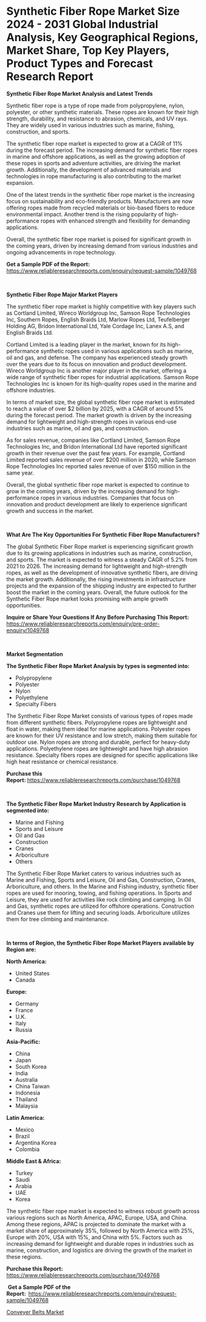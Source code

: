 <p><h1>Synthetic Fiber Rope Market Size 2024 - 2031 Global Industrial Analysis, Key Geographical Regions, Market Share, Top Key Players, Product Types and Forecast Research Report</h1></p><p><strong>Synthetic Fiber Rope Market Analysis and Latest Trends</strong></p>
<p><p>Synthetic fiber rope is a type of rope made from polypropylene, nylon, polyester, or other synthetic materials. These ropes are known for their high strength, durability, and resistance to abrasion, chemicals, and UV rays. They are widely used in various industries such as marine, fishing, construction, and sports.</p><p>The synthetic fiber rope market is expected to grow at a CAGR of 11% during the forecast period. The increasing demand for synthetic fiber ropes in marine and offshore applications, as well as the growing adoption of these ropes in sports and adventure activities, are driving the market growth. Additionally, the development of advanced materials and technologies in rope manufacturing is also contributing to the market expansion.</p><p>One of the latest trends in the synthetic fiber rope market is the increasing focus on sustainability and eco-friendly products. Manufacturers are now offering ropes made from recycled materials or bio-based fibers to reduce environmental impact. Another trend is the rising popularity of high-performance ropes with enhanced strength and flexibility for demanding applications.</p><p>Overall, the synthetic fiber rope market is poised for significant growth in the coming years, driven by increasing demand from various industries and ongoing advancements in rope technology.</p></p>
<p><strong>Get a Sample PDF of the Report:&nbsp;</strong> <a href="https://www.reliableresearchreports.com/enquiry/request-sample/1049768">https://www.reliableresearchreports.com/enquiry/request-sample/1049768</a></p>
<p>&nbsp;</p>
<p><strong>Synthetic Fiber Rope Major Market Players</strong></p>
<p><p>The synthetic fiber rope market is highly competitive with key players such as Cortland Limited, Wireco Worldgroup Inc, Samson Rope Technologies Inc, Southern Ropes, English Braids Ltd, Marlow Ropes Ltd, Teufelberger Holding AG, Bridon International Ltd, Yale Cordage Inc, Lanex A.S, and English Braids Ltd. </p><p>Cortland Limited is a leading player in the market, known for its high-performance synthetic ropes used in various applications such as marine, oil and gas, and defense. The company has experienced steady growth over the years due to its focus on innovation and product development. Wireco Worldgroup Inc is another major player in the market, offering a wide range of synthetic fiber ropes for industrial applications. Samson Rope Technologies Inc is known for its high-quality ropes used in the marine and offshore industries.</p><p>In terms of market size, the global synthetic fiber rope market is estimated to reach a value of over $2 billion by 2025, with a CAGR of around 5% during the forecast period. The market growth is driven by the increasing demand for lightweight and high-strength ropes in various end-use industries such as marine, oil and gas, and construction.</p><p>As for sales revenue, companies like Cortland Limited, Samson Rope Technologies Inc, and Bridon International Ltd have reported significant growth in their revenue over the past few years. For example, Cortland Limited reported sales revenue of over $200 million in 2020, while Samson Rope Technologies Inc reported sales revenue of over $150 million in the same year.</p><p>Overall, the global synthetic fiber rope market is expected to continue to grow in the coming years, driven by the increasing demand for high-performance ropes in various industries. Companies that focus on innovation and product development are likely to experience significant growth and success in the market.</p></p>
<p>&nbsp;</p>
<p><strong>What Are The Key Opportunities For Synthetic Fiber Rope Manufacturers?</strong></p>
<p><p>The global Synthetic Fiber Rope market is experiencing significant growth due to its growing applications in industries such as marine, construction, and sports. The market is expected to witness a steady CAGR of 5.2% from 2021 to 2026. The increasing demand for lightweight and high-strength ropes, as well as the development of innovative synthetic fibers, are driving the market growth. Additionally, the rising investments in infrastructure projects and the expansion of the shipping industry are expected to further boost the market in the coming years. Overall, the future outlook for the Synthetic Fiber Rope market looks promising with ample growth opportunities.</p></p>
<p><strong>Inquire or Share Your Questions If Any Before Purchasing This Report:</strong> <a href="https://www.reliableresearchreports.com/enquiry/pre-order-enquiry/1049768">https://www.reliableresearchreports.com/enquiry/pre-order-enquiry/1049768</a></p>
<p>&nbsp;</p>
<p><strong>Market Segmentation</strong></p>
<p><strong>The Synthetic Fiber Rope Market Analysis by types is segmented into:</strong></p>
<p><ul><li>Polypropylene</li><li>Polyester</li><li>Nylon</li><li>Polyethylene</li><li>Specialty Fibers</li></ul></p>
<p><p>The Synthetic Fiber Rope Market consists of various types of ropes made from different synthetic fibers. Polypropylene ropes are lightweight and float in water, making them ideal for marine applications. Polyester ropes are known for their UV resistance and low stretch, making them suitable for outdoor use. Nylon ropes are strong and durable, perfect for heavy-duty applications. Polyethylene ropes are lightweight and have high abrasion resistance. Specialty fibers ropes are designed for specific applications like high heat resistance or chemical resistance.</p></p>
<p><strong>Purchase this Report:&nbsp;</strong><a href="https://www.reliableresearchreports.com/purchase/1049768">https://www.reliableresearchreports.com/purchase/1049768</a></p>
<p>&nbsp;</p>
<p><strong>The Synthetic Fiber Rope Market Industry Research by Application is segmented into:</strong></p>
<p><ul><li>Marine and Fishing</li><li>Sports and Leisure</li><li>Oil and Gas</li><li>Construction</li><li>Cranes</li><li>Arboriculture</li><li>Others</li></ul></p>
<p><p>The Synthetic Fiber Rope Market caters to various industries such as Marine and Fishing, Sports and Leisure, Oil and Gas, Construction, Cranes, Arboriculture, and others. In the Marine and Fishing industry, synthetic fiber ropes are used for mooring, towing, and fishing operations. In Sports and Leisure, they are used for activities like rock climbing and camping. In Oil and Gas, synthetic ropes are utilized for offshore operations. Construction and Cranes use them for lifting and securing loads. Arboriculture utilizes them for tree climbing and maintenance.</p></p>
<p>&nbsp;</p>
<p><strong>In terms of Region, the Synthetic Fiber Rope Market Players available by Region are:</strong></p>
<p>
    <p> <strong> North America: </strong>
        <ul>
            <li>United States</li>
            <li>Canada</li>
        </ul>
        </p> 
    <p> <strong> Europe: </strong>
        <ul>
            <li>Germany</li>
            <li>France</li>
            <li>U.K.</li>
            <li>Italy</li>
            <li>Russia</li>
        </ul>
        </p> 
    <p> <strong> Asia-Pacific: </strong>
        <ul>
            <li>China</li>
            <li>Japan</li>
            <li>South Korea</li>
            <li>India</li>
            <li>Australia</li>
            <li>China Taiwan</li>
            <li>Indonesia</li>
            <li>Thailand</li>
            <li>Malaysia</li>
        </ul>
        </p> 
    <p> <strong> Latin America: </strong>
        <ul>
            <li>Mexico</li>
            <li>Brazil</li>
            <li>Argentina Korea</li>
            <li>Colombia</li>
        </ul>
        </p> 
    <p> <strong> Middle East & Africa: </strong>
        <ul>
            <li>Turkey</li>
            <li>Saudi</li>
            <li>Arabia</li>
            <li>UAE</li>
            <li>Korea</li>
        </ul>
    </p>
    </p>
<p><p>The synthetic fiber rope market is expected to witness robust growth across various regions such as North America, APAC, Europe, USA, and China. Among these regions, APAC is projected to dominate the market with a market share of approximately 35%, followed by North America with 25%, Europe with 20%, USA with 15%, and China with 5%. Factors such as increasing demand for lightweight and durable ropes in industries such as marine, construction, and logistics are driving the growth of the market in these regions.</p></p>
<p><strong>Purchase this Report: </strong><a href="https://www.reliableresearchreports.com/purchase/1049768">https://www.reliableresearchreports.com/purchase/1049768</a></p>
<p>&nbsp;<strong>Get a Sample PDF of the Report:&nbsp;&nbsp;</strong><a href="https://www.reliableresearchreports.com/enquiry/request-sample/1049768">https://www.reliableresearchreports.com/enquiry/request-sample/1049768</a></p>
<p><strong></strong></p>
<p><p><a href="https://github.com/kathiaseamanalvaradovlprc2h/Market-Research-Report-List-1/blob/main/conveyer-belts-market.md">Conveyer Belts Market</a></p></p>